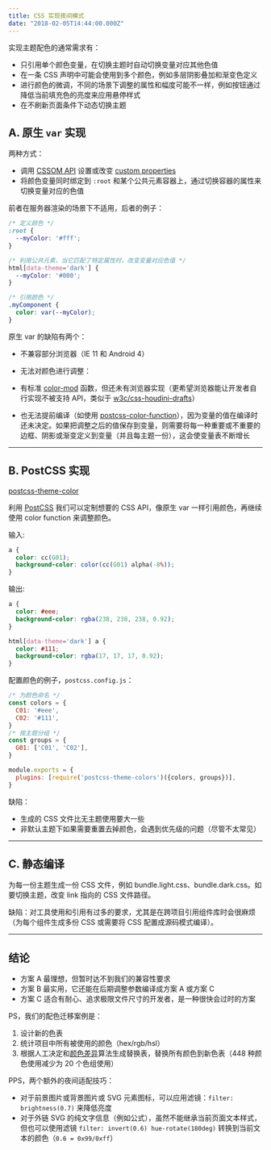 ```yaml
---
title: CSS 实现夜间模式
date: "2018-02-05T14:44:00.000Z"
---
```


实现主题配色的通常需求有：

* 只引用单个颜色变量，在切换主题时自动切换变量对应其他色值
* 在一条 CSS 声明中可能会使用到多个颜色，例如多层阴影叠加和渐变色定义
* 进行颜色的微调，不同的场景下调整的属性和幅度可能不一样，例如按钮通过降低当前填充色的亮度来应用悬停样式
* 在不刷新页面条件下动态切换主题

## A. 原生 `var` 实现

两种方式：

* 调用 [CSSOM API](https://developer.mozilla.org/zh-CN/docs/Web/API/CSS_Object_Model) 设置或改变 [custom properties](https://developer.mozilla.org/zh-CN/docs/Web/CSS/--*)
* 将颜色变量同时绑定到 `:root` 和某个公共元素容器上，通过切换容器的属性来切换变量对应的色值

前者在服务器渲染的场景下不适用，后者的例子：

```css
/* 定义颜色 */
:root {
  --myColor: '#fff';
}

/* 利用公共元素，当它匹配了特定属性时，改变变量对应色值 */
html[data-theme='dark'] {
  --myColor: '#000';
}

/* 引用颜色 */
.myComponent {
  color: var(--myColor);
}
```

原生 var 的缺陷有两个：

* 不兼容部分浏览器（IE 11 和 Android 4）
* 无法对颜色进行调整：

* 有标准 [color-mod](https://www.w3.org/TR/css-color-4/#modifying-colors) 函数，但还未有浏览器实现（更希望浏览器能让开发者自行实现不被支持 API，类似于 [w3c/css-houdini-drafts](https://github.com/w3c/css-houdini-drafts)）
* 也无法提前编译（如使用 [postcss-color-function](https://github.com/postcss/postcss-color-function)），因为变量的值在编译时还未决定。如果把调整之后的值保存到变量，则需要将每一种重要或不重要的边框、阴影或渐变定义到变量（并且每主题一份），这会使变量表不断增长

---

## B. PostCSS 实现

[postcss-theme-color](https://www.npmjs.com/package/postcss-theme-colors)

利用 [PostCSS](http://postcss.org/) 我们可以定制想要的 CSS API，像原生 var 一样引用颜色，再继续使用 color function 来调整颜色。

输入:

```css
a {
  color: cc(G01);
  background-color: color(cc(G01) alpha(-8%));
}
```

输出:

```css
a {
  color: #eee;
  background-color: rgba(238, 238, 238, 0.92);
}

html[data-theme='dark'] a {
  color: #111;
  background-color: rgba(17, 17, 17, 0.92);
}
```

配置颜色的例子，`postcss.config.js`：

```js
/* 为颜色命名 */
const colors = {
  C01: '#eee',
  C02: '#111',
}
/* 按主题分组 */
const groups = {
  G01: ['C01', 'C02'],
}

module.exports = {
  plugins: [require('postcss-theme-colors')({colors, groups})],
}
```

缺陷：

* 生成的 CSS 文件比无主题使用要大一些
* 非默认主题下如果需要重置去掉颜色，会遇到优先级的问题（尽管不太常见）

---

## C. 静态编译

为每一份主题生成一份 CSS 文件，例如 bundle.light.css、bundle.dark.css。如要切换主题，改变 link 指向的 CSS 文件路径。

缺陷：对工具使用和引用有过多的要求，尤其是在跨项目引用组件库时会很麻烦（为每个组件生成多份 CSS 或需要将 CSS 配置成源码模式编译）。

---

## 结论

* 方案 A 最理想，但暂时达不到我们的兼容性要求
* 方案 B 最实用，它还能在后期调整参数编译成方案 A 或方案 C
* 方案 C 适合有耐心、追求极限文件尺寸的开发者，是一种很快会过时的方案

PS，我们的配色迁移案例是：

1.  设计新的色表
2.  统计项目中所有被使用的颜色（hex/rgb/hsl）
3.  根据人工决定和[颜色差异](https://zh.wikipedia.org/wiki/%E9%A2%9C%E8%89%B2%E5%B7%AE%E5%BC%82)算法生成替换表，替换所有颜色到新色表（448 种颜色使用减少为 20 个色组使用）

PPS，两个额外的夜间适配技巧：

* 对于前景图片或背景图片或 SVG 元素图标，可以应用滤镜：`filter: brightness(0.7)` 来降低亮度
* 对于外链 SVG 的纯文字信息（例如公式），虽然不能继承当前页面文本样式，但也可以使用滤镜 `filter: invert(0.6) hue-rotate(180deg)` 转换到当前文本的颜色（`0.6 = 0x99/0xff`）

